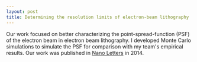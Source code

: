```yaml
---
layout: post
title: Determining the resolution limits of electron-beam lithography
---
```


Our work focused on better characterizing the point-spread-function (PSF) of the electron beam in electron beam lithography. I developed Monte Carlo simulations to simulate the PSF for comparison with my team's empirical results. Our work was published in [Nano Letters](http://pubs.acs.org/doi/abs/10.1021/nl5013773) in 2014.


